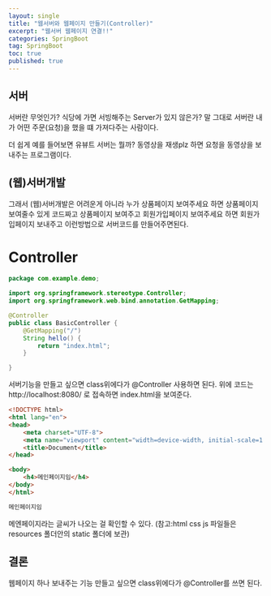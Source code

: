 ```yaml
---
layout: single
title: "웹서버와 웹페이지 만들기(Controller)"
excerpt: "웹서버 웹페이지 연결!!"
categories: SpringBoot
tag: SpringBoot
toc: true
published: true
---
```


## 서버
서버란 무엇인가? 식당에 가면 서빙해주는 Server가 있지 않은가?
말 그대로 서버란  내가 어떤 주문(요청)을 했을 떄 가져다주는 사람이다.

더 쉽게 예를 들어보면 유뷰트 서버는 뭘까? 동영상을 재생plz 하면 요청을 동영상을
보내주는 프로그램이다.

## (웹)서버개발
그래서 (웹)서버개발은 어려운게 아니라 누가 상품페이지 보여주세요 하면
상품페이지 보여줄수 있게 코드짜고 상품페이지 보여주고 회원가입페이지 보여주세요
하면 회원가입페이지 보내주고 이런방법으로 서버코드를 만들어주면된다.

# Controller

```java
package com.example.demo;

import org.springframework.stereotype.Controller;
import org.springframework.web.bind.annotation.GetMapping;

@Controller
public class BasicController {
    @GetMapping("/")
    String hello() {
        return "index.html";
    }

}
```

서버기능을 만들고 싶으면 class위에다가 @Controller 사용하면 된다.
위에 코드는 http://localhost:8080/ 로 접속하면 index.html을 보여준다.

```html
<!DOCTYPE html>
<html lang="en">
<head>
    <meta charset="UTF-8">
    <meta name="viewport" content="width=device-width, initial-scale=1.0">
    <title>Document</title>
</head>

<body>
    <h4>메인페이지임</h4>
</body>
</html>
```

```markdown
메인페이지임
```

메엔페이지라는 글씨가 나오는 걸 확인할 수 있다.
(참고:html css js 파일들은 resources 폴더안의 static 폴더에 보관)

## 결론
웹페이지 하나 보내주는 기능 만들고 싶으면
class위에다가 @Controller를 쓰면 된다.
